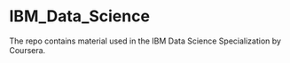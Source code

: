 # IBM_Data_Science

The repo contains material used in the IBM Data Science Specialization by Coursera.
